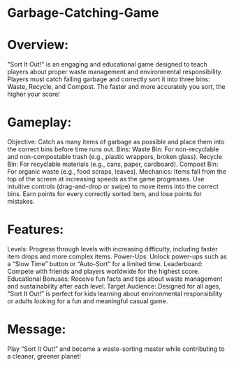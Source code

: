 # Garbage-Catching-Game

# Overview:
"Sort It Out!" is an engaging and educational game designed to teach players about proper waste management and environmental responsibility. Players must catch falling garbage and correctly sort it into three bins: Waste, Recycle, and Compost. The faster and more accurately you sort, the higher your score!

# Gameplay:

Objective: Catch as many items of garbage as possible and place them into the correct bins before time runs out.
Bins:
Waste Bin: For non-recyclable and non-compostable trash (e.g., plastic wrappers, broken glass).
Recycle Bin: For recyclable materials (e.g., cans, paper, cardboard).
Compost Bin: For organic waste (e.g., food scraps, leaves).
Mechanics:
Items fall from the top of the screen at increasing speeds as the game progresses.
Use intuitive controls (drag-and-drop or swipe) to move items into the correct bins.
Earn points for every correctly sorted item, and lose points for mistakes.

# Features:

Levels: Progress through levels with increasing difficulty, including faster item drops and more complex items.
Power-Ups: Unlock power-ups such as a “Slow Time” button or “Auto-Sort” for a limited time.
Leaderboard: Compete with friends and players worldwide for the highest score.
Educational Bonuses: Receive fun facts and tips about waste management and sustainability after each level.
Target Audience:
Designed for all ages, “Sort It Out!” is perfect for kids learning about environmental responsibility or adults looking for a fun and meaningful casual game.

# Message:
Play “Sort It Out!” and become a waste-sorting master while contributing to a cleaner, greener planet!
